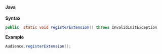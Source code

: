 #### Java

**Syntax**

```java
public  static void registerExtension() throws InvalidInitException
```

**Example**

```java
Audience.registerExtension();
```